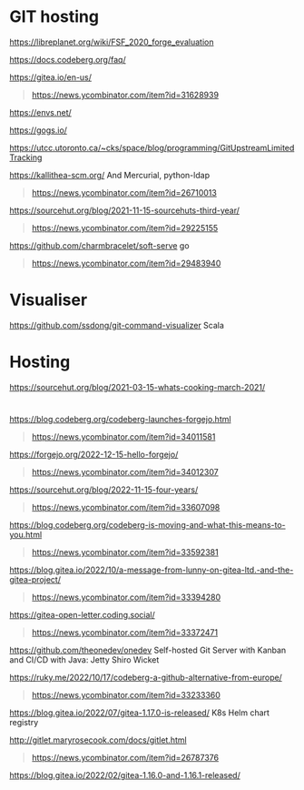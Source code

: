 # GIT hosting

https://libreplanet.org/wiki/FSF_2020_forge_evaluation

https://docs.codeberg.org/faq/

https://gitea.io/en-us/
> https://news.ycombinator.com/item?id=31628939

https://envs.net/

https://gogs.io/

https://utcc.utoronto.ca/~cks/space/blog/programming/GitUpstreamLimitedTracking

https://kallithea-scm.org/ And Mercurial, python-ldap
> https://news.ycombinator.com/item?id=26710013

https://sourcehut.org/blog/2021-11-15-sourcehuts-third-year/
> https://news.ycombinator.com/item?id=29225155

https://github.com/charmbracelet/soft-serve go
> https://news.ycombinator.com/item?id=29483940

# Visualiser
https://github.com/ssdong/git-command-visualizer Scala

# Hosting
https://sourcehut.org/blog/2021-03-15-whats-cooking-march-2021/

#
https://blog.codeberg.org/codeberg-launches-forgejo.html
> https://news.ycombinator.com/item?id=34011581

https://forgejo.org/2022-12-15-hello-forgejo/
> https://news.ycombinator.com/item?id=34012307

https://sourcehut.org/blog/2022-11-15-four-years/
> https://news.ycombinator.com/item?id=33607098

https://blog.codeberg.org/codeberg-is-moving-and-what-this-means-to-you.html
> https://news.ycombinator.com/item?id=33592381

https://blog.gitea.io/2022/10/a-message-from-lunny-on-gitea-ltd.-and-the-gitea-project/
> https://news.ycombinator.com/item?id=33394280

https://gitea-open-letter.coding.social/
> https://news.ycombinator.com/item?id=33372471

https://github.com/theonedev/onedev Self-hosted Git Server with Kanban and CI/CD with Java: Jetty Shiro Wicket

https://ruky.me/2022/10/17/codeberg-a-github-alternative-from-europe/
> https://news.ycombinator.com/item?id=33233360

https://blog.gitea.io/2022/07/gitea-1.17.0-is-released/ K8s Helm chart registry

http://gitlet.maryrosecook.com/docs/gitlet.html
> https://news.ycombinator.com/item?id=26787376

https://blog.gitea.io/2022/02/gitea-1.16.0-and-1.16.1-released/